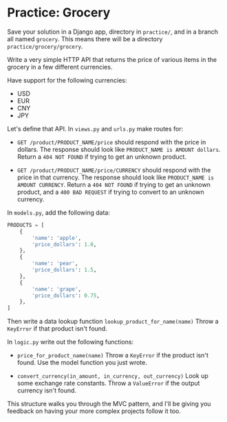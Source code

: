 # Practice: Grocery

Save your solution in a Django app, directory in `practice/`, and in a branch all named `grocery`.
This means there will be a directory `practice/grocery/grocery`.

Write a very simple HTTP API that returns the price of various items in the grocery in a few different currencies.

Have support for the following currencies:

* USD
* EUR
* CNY
* JPY

Let's define that API.
In `views.py` and `urls.py` make routes for:

*   `GET /product/PRODUCT_NAME/price` should respond with the price in dollars.
    The response should look like `PRODUCT_NAME is AMOUNT dollars`.
    Return a `404 NOT FOUND` if trying to get an unknown product.

*   `GET /product/PRODUCT_NAME/price/CURRENCY` should respond with the price in that currency.
    The response should look like `PRODUCT_NAME is AMOUNT CURRENCY`.
    Return a `404 NOT FOUND` if trying to get an unknown product, and a `400 BAD REQUEST` if trying to convert to an unknown currency.

In `models.py`, add the following data:

```py
PRODUCTS = [
    {
        'name': 'apple',
        'price_dollars': 1.0,
    },
    {
        'name': 'pear',
        'price_dollars': 1.5,
    },
    {
        'name': 'grape',
        'price_dollars': 0.75,
    },
]
```

Then write a data lookup function `lookup_product_for_name(name)`
Throw a `KeyError` if that product isn't found.

In `logic.py` write out the following functions:

*   `price_for_product_name(name)`
    Throw a `KeyError` if the product isn't found.
    Use the model function you just wrote.

*   `convert_currency(in_amount, in_currency, out_currency)`
    Look up some exchange rate constants.
    Throw a `ValueError` if the output currency isn't found.

This structure walks you through the MVC pattern, and I'll be giving you feedback on having your more complex projects follow it too.
